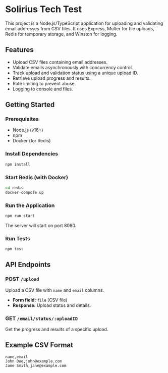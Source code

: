 
# Solirius Tech Test

This project is a Node.js/TypeScript application for uploading and validating email addresses from CSV files. It uses Express, Multer for file uploads, Redis for temporary storage, and Winston for logging.

## Features

- Upload CSV files containing email addresses.
- Validate emails asynchronously with concurrency control.
- Track upload and validation status using a unique upload ID.
- Retrieve upload progress and results.
- Rate limiting to prevent abuse.
- Logging to console and files.

## Getting Started

### Prerequisites

- Node.js (v16+)
- npm
- Docker (for Redis)

### Install Dependencies

```sh
npm install
```

### Start Redis (with Docker)

```sh
cd redis
docker-compose up
```

### Run the Application

```sh
npm run start
```

The server will start on port 8080.

### Run Tests

```sh
npm test
```

## API Endpoints

### POST `/upload`

Upload a CSV file with `name` and `email` columns.

- **Form field:** `file` (CSV file)
- **Response:** Upload status and details.

### GET `/email/status/:uploadID`

Get the progress and results of a specific upload.

## Example CSV Format

```csv
name,email
John Doe,john@example.com
Jane Smith,jane@example.com
```